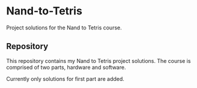 # Nand-to-Tetris

Project solutions for the Nand to Tetris course.

## Repository

This repository contains my Nand to Tetris project solutions. The course is comprised of two parts, hardware and software.

Currently only solutions for first part are added.
